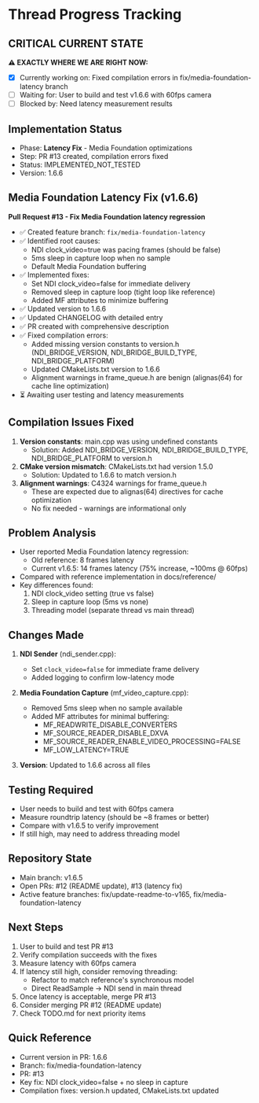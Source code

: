 # Thread Progress Tracking

## CRITICAL CURRENT STATE
**⚠️ EXACTLY WHERE WE ARE RIGHT NOW:**
- [x] Currently working on: Fixed compilation errors in fix/media-foundation-latency branch
- [ ] Waiting for: User to build and test v1.6.6 with 60fps camera
- [ ] Blocked by: Need latency measurement results

## Implementation Status
- Phase: **Latency Fix** - Media Foundation optimizations
- Step: PR #13 created, compilation errors fixed
- Status: IMPLEMENTED_NOT_TESTED
- Version: 1.6.6

## Media Foundation Latency Fix (v1.6.6)
**Pull Request #13 - Fix Media Foundation latency regression**
- ✅ Created feature branch: `fix/media-foundation-latency`
- ✅ Identified root causes:
  - NDI clock_video=true was pacing frames (should be false)
  - 5ms sleep in capture loop when no sample
  - Default Media Foundation buffering
- ✅ Implemented fixes:
  - Set NDI clock_video=false for immediate delivery
  - Removed sleep in capture loop (tight loop like reference)
  - Added MF attributes to minimize buffering
- ✅ Updated version to 1.6.6
- ✅ Updated CHANGELOG with detailed entry
- ✅ PR created with comprehensive description
- ✅ Fixed compilation errors:
  - Added missing version constants to version.h (NDI_BRIDGE_VERSION, NDI_BRIDGE_BUILD_TYPE, NDI_BRIDGE_PLATFORM)
  - Updated CMakeLists.txt version to 1.6.6
  - Alignment warnings in frame_queue.h are benign (alignas(64) for cache line optimization)
- ⏳ Awaiting user testing and latency measurements

## Compilation Issues Fixed
1. **Version constants**: main.cpp was using undefined constants
   - Solution: Added NDI_BRIDGE_VERSION, NDI_BRIDGE_BUILD_TYPE, NDI_BRIDGE_PLATFORM to version.h
2. **CMake version mismatch**: CMakeLists.txt had version 1.5.0
   - Solution: Updated to 1.6.6 to match version.h
3. **Alignment warnings**: C4324 warnings for frame_queue.h
   - These are expected due to alignas(64) directives for cache optimization
   - No fix needed - warnings are informational only

## Problem Analysis
- User reported Media Foundation latency regression:
  - Old reference: 8 frames latency
  - Current v1.6.5: 14 frames latency (75% increase, ~100ms @ 60fps)
- Compared with reference implementation in docs/reference/
- Key differences found:
  1. NDI clock_video setting (true vs false)
  2. Sleep in capture loop (5ms vs none)
  3. Threading model (separate thread vs main thread)

## Changes Made
1. **NDI Sender** (ndi_sender.cpp):
   - Set `clock_video=false` for immediate frame delivery
   - Added logging to confirm low-latency mode

2. **Media Foundation Capture** (mf_video_capture.cpp):
   - Removed 5ms sleep when no sample available
   - Added MF attributes for minimal buffering:
     - MF_READWRITE_DISABLE_CONVERTERS
     - MF_SOURCE_READER_DISABLE_DXVA
     - MF_SOURCE_READER_ENABLE_VIDEO_PROCESSING=FALSE
     - MF_LOW_LATENCY=TRUE

3. **Version**: Updated to 1.6.6 across all files

## Testing Required
- User needs to build and test with 60fps camera
- Measure roundtrip latency (should be ~8 frames or better)
- Compare with v1.6.5 to verify improvement
- If still high, may need to address threading model

## Repository State
- Main branch: v1.6.5 
- Open PRs: #12 (README update), #13 (latency fix)
- Active feature branches: fix/update-readme-to-v165, fix/media-foundation-latency

## Next Steps
1. User to build and test PR #13
2. Verify compilation succeeds with the fixes
3. Measure latency with 60fps camera
4. If latency still high, consider removing threading:
   - Refactor to match reference's synchronous model
   - Direct ReadSample → NDI send in main thread
5. Once latency is acceptable, merge PR #13
6. Consider merging PR #12 (README update)
7. Check TODO.md for next priority items

## Quick Reference
- Current version in PR: 1.6.6
- Branch: fix/media-foundation-latency
- PR: #13
- Key fix: NDI clock_video=false + no sleep in capture
- Compilation fixes: version.h updated, CMakeLists.txt updated
